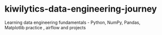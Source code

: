 # kiwilytics-data-engineering-journey
Learning data engineering fundamentals - Python, NumPy, Pandas, Matplotlib practice , airflow and projects
